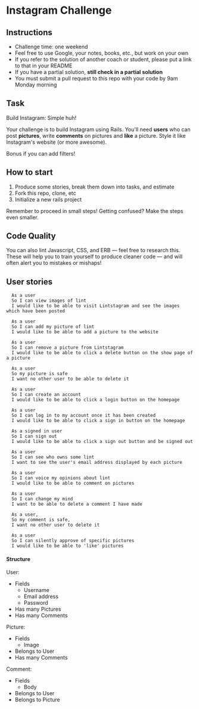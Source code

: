 Instagram Challenge
===================

## Instructions

* Challenge time: one weekend
* Feel free to use Google, your notes, books, etc., but work on your own
* If you refer to the solution of another coach or student, please put a link to that in your README
* If you have a partial solution, **still check in a partial solution**
* You must submit a pull request to this repo with your code by 9am Monday morning

## Task

Build Instagram: Simple huh!

Your challenge is to build Instagram using Rails. You'll need **users** who can post **pictures**, write **comments** on pictures and **like** a picture. Style it like Instagram's website (or more awesome).

Bonus if you can add filters!

## How to start

1. Produce some stories, break them down into tasks, and estimate
2. Fork this repo, clone, etc
3. Initialize a new rails project

Remember to proceed in small steps! Getting confused? Make the steps even smaller.

## Code Quality

You can also lint Javascript, CSS, and ERB — feel free to research this. These
will help you to train yourself to produce cleaner code — and will often alert
you to mistakes or mishaps!

## User stories
```
  As a user
  So I can view images of lint
  I would like to be able to visit Lintstagram and see the images which have been posted

  As a user
  So I can add my picture of lint
  I would like to be able to add a picture to the website

  As a user
  So I can remove a picture from Lintstagram
  I would like to be able to click a delete button on the show page of a picture

  As a user
  So my picture is safe
  I want no other user to be able to delete it

  As a user
  So I can create an account
  I would like to be able to click a login button on the homepage

  As a user
  So I can log in to my account once it has been created
  I would like to be able to click a sign in button on the homepage

  As a signed in user
  So I can sign out
  I would like to be able to click a sign out button and be signed out

  As a user
  So I can see who owns some lint
  I want to see the user's email address displayed by each picture

  As a user
  So I can voice my opinions about lint
  I would like to be able to comment on pictures

  As a user
  So I can change my mind
  I want to be able to delete a comment I have made

  As a user,
  So my comment is safe,
  I want no other user to delete it

  As a user
  So I can silently approve of specific pictures
  I would like to be able to 'like' pictures
```

#### Structure
User:
- Fields
  - Username
  - Email address
  - Password
- Has many Pictures
- Has many Comments

Picture:
- Fields
  - Image
- Belongs to User
- Has many Comments

Comment:
- Fields
  - Body
- Belongs to User
- Belongs to Picture
